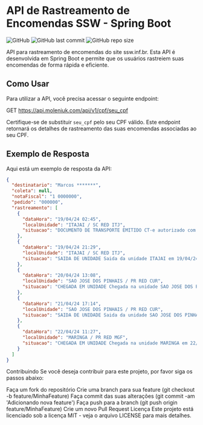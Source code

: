 # API de Rastreamento de Encomendas SSW - Spring Boot

![GitHub](https://img.shields.io/github/license/marcosoleniuk/api-rastreios-ssw-spring-boot)
![GitHub last commit](https://img.shields.io/github/last-commit/marcosoleniuk/api-rastreios-ssw-spring-boot)
![GitHub repo size](https://img.shields.io/github/repo-size/marcosoleniuk/api-rastreios-ssw-spring-boot)

API para rastreamento de encomendas do site ssw.inf.br. Esta API é desenvolvida em Spring Boot e permite que os usuários rastreiem suas encomendas de forma rápida e eficiente.

## Como Usar

Para utilizar a API, você precisa acessar o seguinte endpoint:

GET https://api.moleniuk.com/api/v1/cpf/seu_cpf

Certifique-se de substituir `seu_cpf` pelo seu CPF válido. Este endpoint retornará os detalhes de rastreamento das suas encomendas associadas ao seu CPF.

## Exemplo de Resposta

Aqui está um exemplo de resposta da API:

```json
{
  "destinatario": "Marcos *******",
  "coleta": null,
  "notaFiscal": "1 0000000",
  "pedido": "000000",
  "rastreamento": [
    {
      "dataHora": "19/04/24 02:45",
      "localUnidade": "ITAJAI / SC RED ITJ",
      "situacao": "DOCUMENTO DE TRANSPORTE EMITIDO CT-e autorizado com 1 volume e 0 Kg. Destino: PR/ARARUNA. Previsao de entrega: 24/04/24."
    },
    {
      "dataHora": "19/04/24 21:29",
      "localUnidade": "ITAJAI / SC RED ITJ",
      "situacao": "SAIDA DE UNIDADE Saida da unidade ITAJAI em 19/04/24, 21:29h. Previsao de chegada na unidade SAO JOSE DOS PINHAIS em 20/04/24, 01:29h."
    },
    {
      "dataHora": "20/04/24 13:08",
      "localUnidade": "SAO JOSE DOS PINHAIS / PR RED CUR",
      "situacao": "CHEGADA EM UNIDADE Chegada na unidade SAO JOSE DOS PINHAIS em 20/04/24, 13:08h."
    },
    {
      "dataHora": "21/04/24 17:14",
      "localUnidade": "SAO JOSE DOS PINHAIS / PR RED CUR",
      "situacao": "SAIDA DE UNIDADE Saida da unidade SAO JOSE DOS PINHAIS em 21/04/24, 17:14h. Previsao de chegada na unidade MARINGA em 22/04/24, 01:14h."
    },
    {
      "dataHora": "22/04/24 11:27",
      "localUnidade": "MARINGA / PR RED MGF",
      "situacao": "CHEGADA EM UNIDADE Chegada na unidade MARINGA em 22/04/24, 11:27h."
    }
  ]
}
```

Contribuindo
Se você deseja contribuir para este projeto, por favor siga os passos abaixo:

Faça um fork do repositório
Crie uma branch para sua feature (git checkout -b feature/MinhaFeature)
Faça commit das suas alterações (git commit -am 'Adicionando nova feature')
Faça push para a branch (git push origin feature/MinhaFeature)
Crie um novo Pull Request
Licença
Este projeto está licenciado sob a licença MIT - veja o arquivo LICENSE para mais detalhes.
